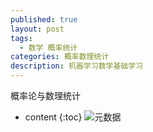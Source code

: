 ```yaml
---
published: true
layout: post
tags:
  - 数学 概率统计
categories: 概率数理统计
description: 机器学习数学基础学习
---
```

概率论与数理统计



* content
{:toc}
![元数据](C:\Users\han\Desktop\元数据.png)